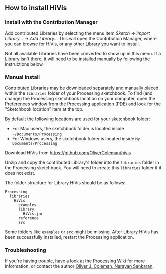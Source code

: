 ## How to install HiVis

### Install with the Contribution Manager

Add contributed Libraries by selecting the menu item _Sketch_ → _Import Library..._ → _Add Library..._ This will open the Contribution Manager, where you can browse for HiVis, or any other Library you want to install.

Not all available Libraries have been converted to show up in this menu. If a Library isn't there, it will need to be installed manually by following the instructions below.

### Manual Install

Contributed Libraries may be downloaded separately and manually placed within the `libraries` folder of your Processing sketchbook. To find (and change) the Processing sketchbook location on your computer, open the Preferences window from the Processing application (PDE) and look for the "Sketchbook location" item at the top.

By default the following locations are used for your sketchbook folder: 
  * For Mac users, the sketchbook folder is located inside `~/Documents/Processing` 
  * For Windows users, the sketchbook folder is located inside `My Documents/Processing`

Download HiVis from https://github.com/OliverColeman/hivis

Unzip and copy the contributed Library's folder into the `libraries` folder in the Processing sketchbook. You will need to create this `libraries` folder if it does not exist.

The folder structure for Library HiVis should be as follows:

```
Processing
  libraries
    HiVis
      examples
      library
        HiVis.jar
      reference
      src
```
             
Some folders like `examples` or `src` might be missing. After Library HiVis has been successfully installed, restart the Processing application.

### Troubleshooting

If you're having trouble, have a look at the [Processing Wiki](https://github.com/processing/processing/wiki/How-to-Install-a-Contributed-Library) for more information, or contact the author [Oliver J. Coleman, Narayan Sankaran](https://github.com/OliverColeman/).
